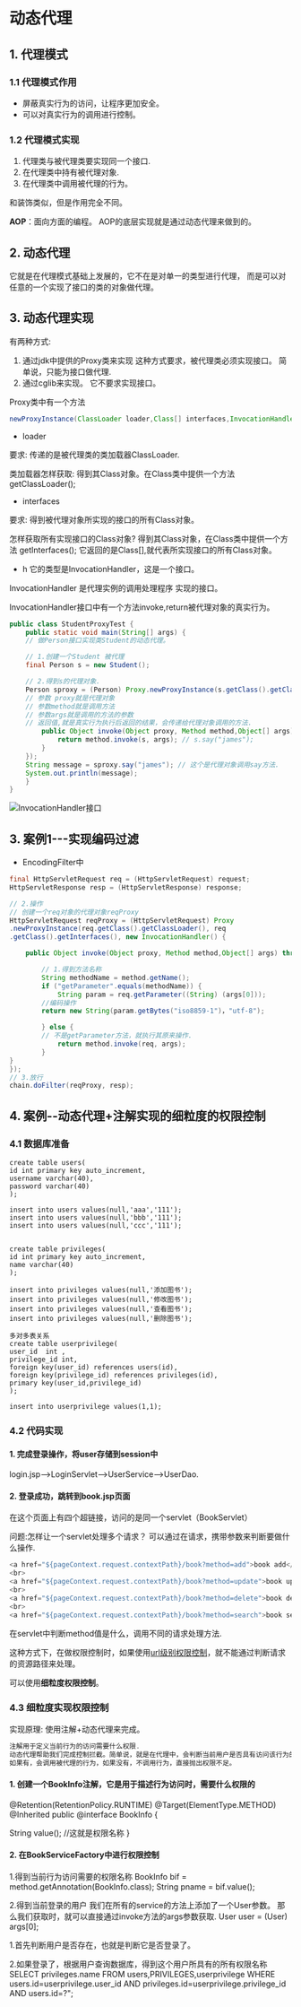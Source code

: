 # 动态代理

## 1. 代理模式

### 1.1 代理模式作用

* 屏蔽真实行为的访问，让程序更加安全。
* 可以对真实行为的调用进行控制。

### 1.2 代理模式实现

1. 代理类与被代理类要实现同一个接口.
2. 在代理类中持有被代理对象.
3. 在代理类中调用被代理的行为。

和装饰类似，但是作用完全不同。

**AOP**：面向方面的编程。
AOP的底层实现就是通过动态代理来做到的。

## 2. 动态代理

它就是在代理模式基础上发展的，它不在是对单一的类型进行代理，
而是可以对任意的一个实现了接口的类的对象做代理。

## 3. 动态代理实现

有两种方式:

1. 通过jdk中提供的Proxy类来实现
这种方式要求，被代理类必须实现接口。
简单说，只能为接口做代理.
2. 通过cglib来实现。
它不要求实现接口。

Proxy类中有一个方法

```java
newProxyInstance(ClassLoader loader,Class[] interfaces,InvocationHandler h);
````

* loader  

要求: 传递的是被代理类的类加载器ClassLoader.

类加载器怎样获取:
得到其Class对象。在Class类中提供一个方法  getClassLoader();

* interfaces

要求: 得到被代理对象所实现的接口的所有Class对象。

怎样获取所有实现接口的Class对象?
得到其Class对象，在Class类中提供一个方法  getInterfaces();
它返回的是Class[],就代表所实现接口的所有Class对象。

* h  它的类型是InvocationHandler，这是一个接口。

InvocationHandler 是代理实例的调用处理程序 实现的接口。

InvocationHandler接口中有一个方法invoke,return被代理对象的真实行为。

```java
public class StudentProxyTest {
    public static void main(String[] args) {
    // 做Person接口实现类Student的动态代理。

    // 1.创建一个Student 被代理
    final Person s = new Student();

    // 2.得到s的代理对象.
    Person sproxy = (Person) Proxy.newProxyInstance(s.getClass().getClassLoader(), s.getClass().getInterfaces(),new InvocationHandler() {
    // 参数 proxy就是代理对象
    // 参数method就是调用方法
    // 参数args就是调用的方法的参数
    // 返回值,就是真实行为执行后返回的结果，会传递给代理对象调用的方法.
        public Object invoke(Object proxy, Method method,Object[] args) throws Throwable {
            return method.invoke(s, args); // s.say("james");
        }
    });
    String message = sproxy.say("james"); // 这个是代理对象调用say方法.
    System.out.println(message);
    }
}
```

![InvocationHandler接口](.gitbook/assets/2020-03-05-12-57-32.png)

## 3. 案例1---实现编码过滤

* EncodingFilter中

```java
final HttpServletRequest req = (HttpServletRequest) request;
HttpServletResponse resp = (HttpServletResponse) response;

// 2.操作
// 创建一个req对象的代理对象reqProxy
HttpServletRequest reqProxy = (HttpServletRequest) Proxy
.newProxyInstance(req.getClass().getClassLoader(), req
.getClass().getInterfaces(), new InvocationHandler() {

    public Object invoke(Object proxy, Method method,Object[] args) throws Throwable {

        // 1.得到方法名称
        String methodName = method.getName();
        if ("getParameter".equals(methodName)) {
            String param = req.getParameter((String) (args[0]));
        //编码操作
        return new String(param.getBytes("iso8859-1")，"utf-8");

        } else {
        // 不是getParameter方法，就执行其原来操作.
            return method.invoke(req, args);
        }
}
});
// 3.放行
chain.doFilter(reqProxy, resp);
```

## 4. 案例--动态代理+注解实现的细粒度的权限控制

### 4.1 数据库准备

```text
create table users(
id int primary key auto_increment,
username varchar(40),
password varchar(40)
);

insert into users values(null,'aaa','111');
insert into users values(null,'bbb','111');
insert into users values(null,'ccc','111');


create table privileges(
id int primary key auto_increment,
name varchar(40)
);

insert into privileges values(null,'添加图书');
insert into privileges values(null,'修改图书');
insert into privileges values(null,'查看图书');
insert into privileges values(null,'删除图书');

多对多表关系
create table userprivilege(
user_id  int ,
privilege_id int,
foreign key(user_id) references users(id),
foreign key(privilege_id) references privileges(id),
primary key(user_id,privilege_id)
);

insert into userprivilege values(1,1);
```

### 4.2 代码实现

#### 1.  完成登录操作，将user存储到session中

login.jsp-->LoginServlet-->UserService-->UserDao.

#### 2. 登录成功，跳转到book.jsp页面

在这个页面上有四个超链接，访问的是同一个servlet（BookServlet）

问题:怎样让一个servlet处理多个请求？
可以通过在请求，携带参数来判断要做什么操作.

```java
<a href="${pageContext.request.contextPath}/book?method=add">book add</a>
<br>
<a href="${pageContext.request.contextPath}/book?method=update">book update</a>
<br>
<a href="${pageContext.request.contextPath}/book?method=delete">book delete</a>
<br>
<a href="${pageContext.request.contextPath}/book?method=search">book search</a>
```

在servlet中判断method值是什么，调用不同的请求处理方法.

这种方式下，在做权限控制时，如果使用[url级别权限控制](filter-examples.md)，就不能通过判断请求的资源路径来处理。

可以使用**细粒度权限控制**。

### 4.3 细粒度实现权限控制

实现原理: 使用注解+动态代理来完成。

```java
注解用于定义当前行为的访问需要什么权限.
动态代理帮助我们完成控制拦截。简单说，就是在代理中，会判断当前用户是否具有访问该行为的权限.
如果有，会调用被代理的行为，如果没有，不调用行为，直接抛出权限不足。
```

#### 1. 创建一个BookInfo注解，它是用于描述行为访问时，需要什么权限的

@Retention(RetentionPolicy.RUNTIME)
@Target(ElementType.METHOD)
@Inherited
public @interface BookInfo {

String value(); //这就是权限名称
}

#### 2. 在BookServiceFactory中进行权限控制

1.得到当前行为访问需要的权限名称
BookInfo bif = method.getAnnotation(BookInfo.class);
String pname = bif.value();

2.得到当前登录的用户
我们在所有的service的方法上添加了一个User参数。
那么我们获取时，就可以直接通过invoke方法的args参数获取.
User user = (User) args[0];

1.首先判断用户是否存在，也就是判断它是否登录了。

2.如果登录了，根据用户查询数据库，得到这个用户所具有的所有权限名称
SELECT 
privileges.name 
FROM 
users,PRIVILEGES,userprivilege 
WHERE 
users.id=userprivilege.user_id 
AND 
privileges.id=userprivilege.privilege_id 
AND 
users.id=?";
